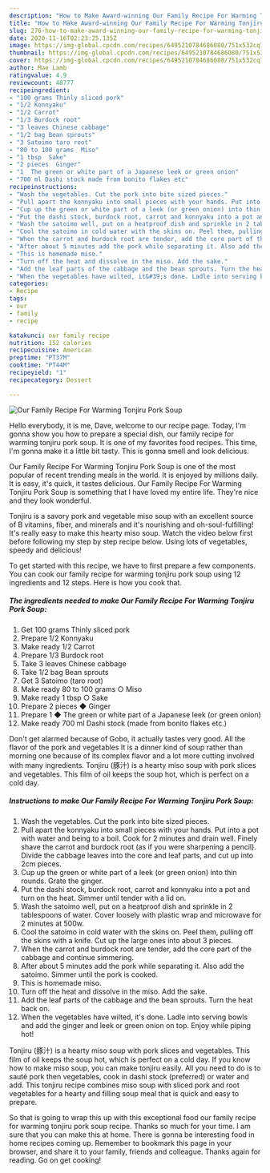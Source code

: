 ```yaml
---
description: "How to Make Award-winning Our Family Recipe For Warming Tonjiru Pork Soup"
title: "How to Make Award-winning Our Family Recipe For Warming Tonjiru Pork Soup"
slug: 276-how-to-make-award-winning-our-family-recipe-for-warming-tonjiru-pork-soup
date: 2020-11-16T02:23:25.135Z
image: https://img-global.cpcdn.com/recipes/6495210784686080/751x532cq70/our-family-recipe-for-warming-tonjiru-pork-soup-recipe-main-photo.jpg
thumbnail: https://img-global.cpcdn.com/recipes/6495210784686080/751x532cq70/our-family-recipe-for-warming-tonjiru-pork-soup-recipe-main-photo.jpg
cover: https://img-global.cpcdn.com/recipes/6495210784686080/751x532cq70/our-family-recipe-for-warming-tonjiru-pork-soup-recipe-main-photo.jpg
author: Mae Lamb
ratingvalue: 4.9
reviewcount: 48777
recipeingredient:
- "100 grams Thinly sliced pork"
- "1/2 Konnyaku"
- "1/2 Carrot"
- "1/3 Burdock root"
- "3 leaves Chinese cabbage"
- "1/2 bag Bean sprouts"
- "3 Satoimo taro root"
- "80 to 100 grams  Miso"
- "1 tbsp  Sake"
- "2 pieces  Ginger"
- "1  The green or white part of a Japanese leek or green onion"
- "700 ml Dashi stock made from bonito flakes etc"
recipeinstructions:
- "Wash the vegetables. Cut the pork into bite sized pieces."
- "Pull apart the konnyaku into small pieces with your hands. Put into a pot with water and being to a boil. Cook for 2 minutes and drain well.  Finely shave the carrot and burdock root (as if you were sharpening a pencil). Divide the cabbage leaves into the core and leaf parts, and cut up into 2cm pieces."
- "Cup up the green or white part of a leek (or green onion) into thin rounds. Grate the ginger."
- "Put the dashi stock, burdock root, carrot and konnyaku into a pot and turn on the heat. Simmer until tender with a lid on."
- "Wash the satoimo well, put on a heatproof dish and sprinkle in 2 tablespoons of water. Cover loosely with plastic wrap and microwave for 2 minutes at 500w."
- "Cool the satoimo in cold water with the skins on. Peel them, pulling off the skins with a knife. Cut up the large ones into about 3 pieces."
- "When the carrot and burdock root are tender, add the core part of the cabbage and continue simmering."
- "After about 5 minutes add the pork while separating it. Also add the satoimo. Simmer until the pork is cooked."
- "This is homemade miso."
- "Turn off the heat and dissolve in the miso. Add the sake."
- "Add the leaf parts of the cabbage and the bean sprouts. Turn the heat back on."
- "When the vegetables have wilted, it&#39;s done. Ladle into serving bowls and add the ginger and leek or green onion on top. Enjoy while piping hot!"
categories:
- Recipe
tags:
- our
- family
- recipe

katakunci: our family recipe 
nutrition: 152 calories
recipecuisine: American
preptime: "PT37M"
cooktime: "PT44M"
recipeyield: "1"
recipecategory: Dessert

---
```



![Our Family Recipe For Warming Tonjiru Pork Soup](https://img-global.cpcdn.com/recipes/6495210784686080/751x532cq70/our-family-recipe-for-warming-tonjiru-pork-soup-recipe-main-photo.jpg)

Hello everybody, it is me, Dave, welcome to our recipe page. Today, I'm gonna show you how to prepare a special dish, our family recipe for warming tonjiru pork soup. It is one of my favorites food recipes. This time, I'm gonna make it a little bit tasty. This is gonna smell and look delicious.

Our Family Recipe For Warming Tonjiru Pork Soup is one of the most popular of recent trending meals in the world. It is enjoyed by millions daily. It is easy, it's quick, it tastes delicious. Our Family Recipe For Warming Tonjiru Pork Soup is something that I have loved my entire life. They're nice and they look wonderful.

Tonjiru is a savory pork and vegetable miso soup with an excellent source of B vitamins, fiber, and minerals and it&#39;s nourishing and oh-soul-fulfilling! It&#39;s really easy to make this hearty miso soup. Watch the video below first before following my step by step recipe below. Using lots of vegetables, speedy and delicious!


To get started with this recipe, we have to first prepare a few components. You can cook our family recipe for warming tonjiru pork soup using 12 ingredients and 12 steps. Here is how you cook that.

<!--inarticleads1-->

##### The ingredients needed to make Our Family Recipe For Warming Tonjiru Pork Soup:

1. Get 100 grams Thinly sliced pork
1. Prepare 1/2 Konnyaku
1. Make ready 1/2 Carrot
1. Prepare 1/3 Burdock root
1. Take 3 leaves Chinese cabbage
1. Take 1/2 bag Bean sprouts
1. Get 3 Satoimo (taro root)
1. Make ready 80 to 100 grams ○ Miso
1. Make ready 1 tbsp ○ Sake
1. Prepare 2 pieces ◆ Ginger
1. Prepare 1 ◆ The green or white part of a Japanese leek (or green onion)
1. Make ready 700 ml Dashi stock (made from bonito flakes etc.)


Don&#39;t get alarmed because of Gobo, it actually tastes very good. All the flavor of the pork and vegetables It is a dinner kind of soup rather than morning one because of its complex flavor and a lot more cutting involved with many ingredients. Tonjiru (豚汁) is a hearty miso soup with pork slices and vegetables. This film of oil keeps the soup hot, which is perfect on a cold day. 

<!--inarticleads2-->

##### Instructions to make Our Family Recipe For Warming Tonjiru Pork Soup:

1. Wash the vegetables. Cut the pork into bite sized pieces.
1. Pull apart the konnyaku into small pieces with your hands. Put into a pot with water and being to a boil. Cook for 2 minutes and drain well.  Finely shave the carrot and burdock root (as if you were sharpening a pencil). Divide the cabbage leaves into the core and leaf parts, and cut up into 2cm pieces.
1. Cup up the green or white part of a leek (or green onion) into thin rounds. Grate the ginger.
1. Put the dashi stock, burdock root, carrot and konnyaku into a pot and turn on the heat. Simmer until tender with a lid on.
1. Wash the satoimo well, put on a heatproof dish and sprinkle in 2 tablespoons of water. Cover loosely with plastic wrap and microwave for 2 minutes at 500w.
1. Cool the satoimo in cold water with the skins on. Peel them, pulling off the skins with a knife. Cut up the large ones into about 3 pieces.
1. When the carrot and burdock root are tender, add the core part of the cabbage and continue simmering.
1. After about 5 minutes add the pork while separating it. Also add the satoimo. Simmer until the pork is cooked.
1. This is homemade miso.
1. Turn off the heat and dissolve in the miso. Add the sake.
1. Add the leaf parts of the cabbage and the bean sprouts. Turn the heat back on.
1. When the vegetables have wilted, it&#39;s done. Ladle into serving bowls and add the ginger and leek or green onion on top. Enjoy while piping hot!


Tonjiru (豚汁) is a hearty miso soup with pork slices and vegetables. This film of oil keeps the soup hot, which is perfect on a cold day. If you know how to make miso soup, you can make tonjiru easily. All you need to do is to sauté pork then vegetables, cook in dashi stock (preferred) or water and add. This tonjiru recipe combines miso soup with sliced pork and root vegetables for a hearty and filling soup meal that is quick and easy to prepare. 

So that is going to wrap this up with this exceptional food our family recipe for warming tonjiru pork soup recipe. Thanks so much for your time. I am sure that you can make this at home. There is gonna be interesting food in home recipes coming up. Remember to bookmark this page in your browser, and share it to your family, friends and colleague. Thanks again for reading. Go on get cooking!
